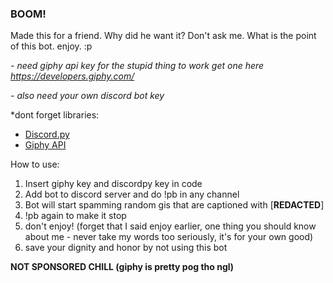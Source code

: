 ### BOOM!
Made this for a friend. Why did he want it? Don't ask me. What is the point of this bot. enjoy. :p 

*- need giphy api key for the stupid thing to work get one here https://developers.giphy.com/*

*- also need your own discord bot key*

*dont forget libraries: 
- [Discord.py](https://www.google.com)
- [Giphy API](https://developers.giphy.com/)

How to use:
1. Insert giphy key and discordpy key in code
2. Add bot to discord server and do !pb in any channel
3. Bot will start spamming random gis that are captioned with [**REDACTED**]
4. !pb again to make it stop
5. don't enjoy! (forget that I said enjoy earlier, one thing you should know about me - never take my words too seriously, it's for your own good)
6. save your dignity and honor by not using this bot

**NOT SPONSORED CHILL (giphy is pretty pog tho ngl)**